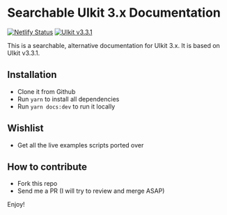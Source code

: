 # Searchable UIkit 3.x Documentation

[![Netlify Status](https://api.netlify.com/api/v1/badges/53130a1d-55b2-4154-bdb8-3a01cb2c79db/deploy-status)](https://app.netlify.com/sites/uikitdocs/deploys) [![UIkit v3.3.1](https://img.shields.io/badge/UIkit-v3.3.1-blue)](https://getuikit.com/docs/introduction)

This is a searchable, alternative documentation for UIkit 3.x. It is based on UIkit v3.3.1.

## Installation
- Clone it from Github
- Run `yarn` to install all dependencies
- Run `yarn docs:dev` to run it locally

## Wishlist
- Get all the live examples scripts ported over

## How to contribute
- Fork this repo
- Send me a PR (I will try to review and merge ASAP)

Enjoy!
